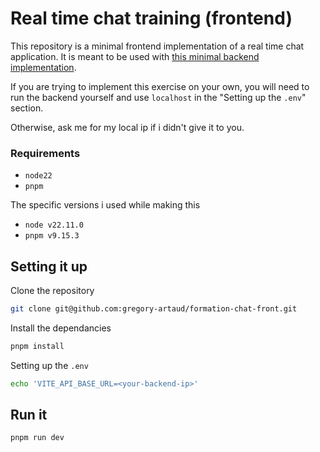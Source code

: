 # Real time chat training (frontend)

This repository is a minimal frontend implementation of a real time chat application.
It is meant to be used with [this minimal backend implementation](https://github.com/gregory-artaud/formation-chat-back).

If you are trying to implement this exercise on your own, you will need to run the backend yourself and use `localhost` in the "Setting up the `.env`" section.

Otherwise, ask me for my local ip if i didn't give it to you.

### Requirements

- `node22`
- `pnpm`

The specific versions i used while making this

- `node v22.11.0`
- `pnpm v9.15.3`

## Setting it up

Clone the repository

```sh
git clone git@github.com:gregory-artaud/formation-chat-front.git
```

Install the dependancies

```sh
pnpm install
```

Setting up the `.env`

```sh
echo 'VITE_API_BASE_URL=<your-backend-ip>'
```

## Run it

```sh
pnpm run dev
```
